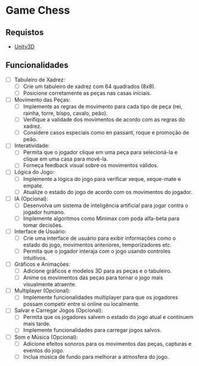 # Game Chess

## Requistos
 - [Unity3D](https://unity.com/pt/products/unity-engine)

## Funcionalidades
  - [ ] Tabuleiro de Xadrez:
      - [ ] Crie um tabuleiro de xadrez com 64 quadrados (8x8).
      - [ ] Posicione corretamente as peças nas casas iniciais.

   - [ ] Movimento das Peças:
      - [ ] Implemente as regras de movimento para cada tipo de peça (rei, rainha, torre, bispo, cavalo, peão).
       - [ ] Verifique a validade dos movimentos de acordo com as regras do xadrez.
       - [ ] Considere casos especiais como en passant, roque e promoção de peão.

   - [ ] Interatividade:
       - [ ] Permita que o jogador clique em uma peça para selecioná-la e clique em uma casa para movê-la.
       - [ ] Forneça feedback visual sobre os movimentos válidos.

   - [ ] Lógica do Jogo:
       - [ ] Implemente a lógica do jogo para verificar xeque, xeque-mate e empate.
       - [ ] Atualize o estado do jogo de acordo com os movimentos do jogador.

   - [ ] IA (Opcional):
       - [ ] Desenvolva um sistema de inteligência artificial para jogar contra o jogador humano.
       - [ ] Implemente algoritmos como Minimax com poda alfa-beta para tomar decisões.

   - [ ] Interface de Usuário:
       - [ ] Crie uma interface de usuário para exibir informações como o estado do jogo, movimentos anteriores, temporizadores etc.
       - [ ] Permita que o jogador interaja com o jogo usando controles intuitivos.

   - [ ] Gráficos e Animações:
       - [ ] Adicione gráficos e modelos 3D para as peças e o tabuleiro.
       - [ ] Anime os movimentos das peças para tornar o jogo mais visualmente atraente.

   - [ ] Multiplayer (Opcional):
       - [ ] Implemente funcionalidades multiplayer para que os jogadores possam competir entre si online ou localmente.

   - [ ] Salvar e Carregar Jogos (Opcional):
       - [ ] Permita que os jogadores salvem o estado do jogo atual e continuem mais tarde.
       - [ ] Implemente funcionalidades para carregar jogos salvos.

   - [ ] Som e Música (Opcional):
       - [ ] Adicione efeitos sonoros para os movimentos das peças, capturas e eventos do jogo.
       - [ ] Inclua música de fundo para melhorar a atmosfera do jogo.
